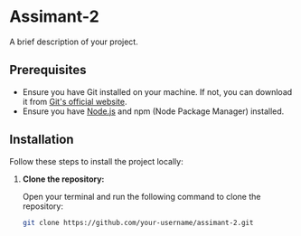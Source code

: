 # Assimant-2

A brief description of your project.

## Prerequisites

- Ensure you have Git installed on your machine. If not, you can download it from [Git's official website](https://git-scm.com/).
- Ensure you have [Node.js](https://nodejs.org/) and npm (Node Package Manager) installed.

## Installation

Follow these steps to install the project locally:

1. **Clone the repository:**

   Open your terminal and run the following command to clone the repository:

   ```bash
   git clone https://github.com/your-username/assimant-2.git